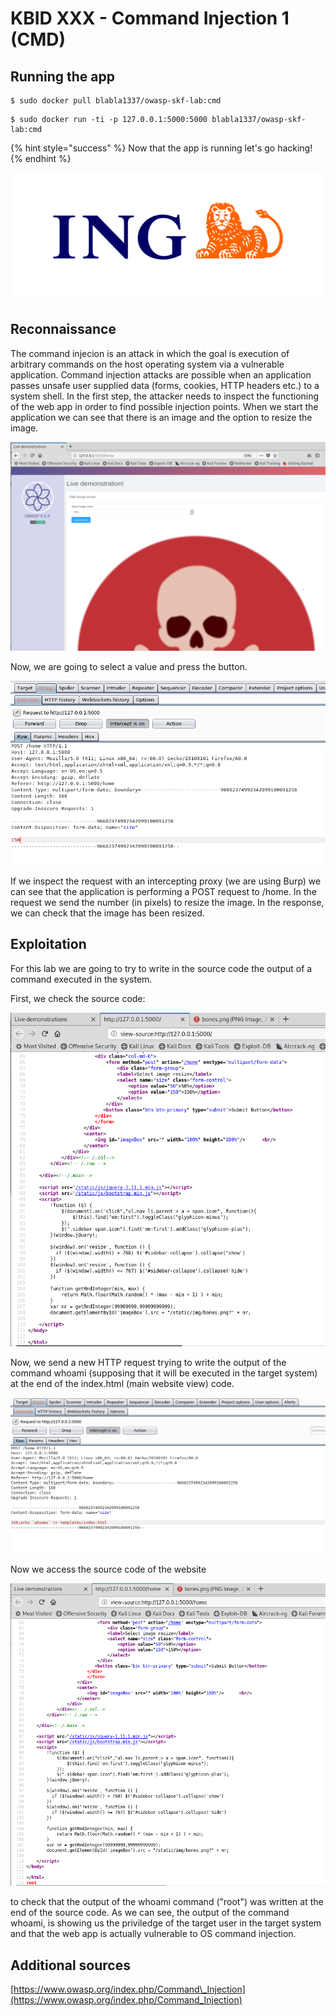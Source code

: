 # KBID XXX - Command Injection 1 (CMD)

## Running the app

```text
$ sudo docker pull blabla1337/owasp-skf-lab:cmd
```

```text
$ sudo docker run -ti -p 127.0.0.1:5000:5000 blabla1337/owasp-skf-lab:cmd
```

{% hint style="success" %}
Now that the app is running let's go hacking!
{% endhint %}

![Docker image and write-up thanks to ING!](.gitbook/assets/ing_primary_logo.png)


## Reconnaissance
The command injecion is an attack in which the goal is execution of 
arbitrary commands on the host operating system via a vulnerable 
application. Command injection attacks are possible when an application 
passes unsafe user supplied data (forms, cookies, HTTP headers etc.) to 
a system shell. In the first step, the attacker needs to inspect the 
functioning of the web app in order to find possible injection points. 
When we start the application we can see that there is an image and the option to resize the image.

![](.gitbook/assets/cmd01.png)

Now, we are going to select a value and press the button.

![](.gitbook/assets/cmd02.png)

If we inspect the request with an intercepting proxy \(we are using 
Burp\) we can see that the application is performing a POST request to 
/home. In the request we send the number (in pixels) to resize the image. 
In the response, we can check that the image has been resized.

## Exploitation
For this lab we are going to try to write in the source code the output of a command executed in the system.

First, we check the source code:

![](.gitbook/assets/cmd05.0.png)

Now, we send a new HTTP request trying to write the output of the command 
whoami (supposing that it will be executed in the target system) at the end of the index.html (main website view) code. 

![](.gitbook/assets/cmd04.png) 

Now we access the source code of the website

![](.gitbook/assets/cmd05.png)

to check that the output of the whoami command ("root") was written at the end of the source code.
As we can see, the output of the command whoami, is showing us the priviledge 
of the target user in the target system and that the web app is actually 
vulnerable to OS command injection.

## Additional sources
[https://www.owasp.org/index.php/Command\_Injection](https://www.owasp.org/index.php/Command_Injection)
